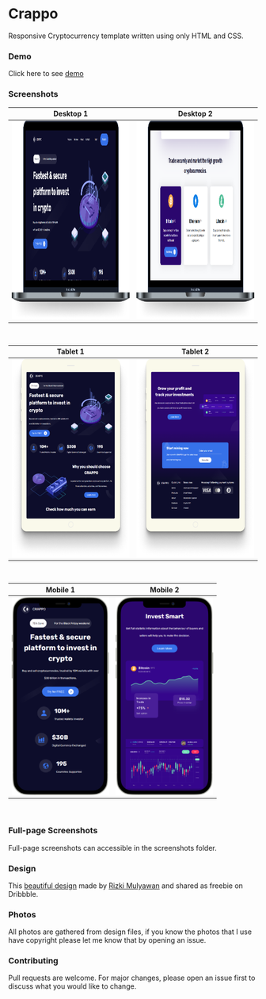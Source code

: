 # Crappo 

Responsive Cryptocurrency template written using only HTML and CSS.

### Demo

Click here to see [demo](https://github.com)

### Screenshots

| Desktop 1                                                       | Desktop 2                                                      |
| ------------------------------------------------------------  | ------------------------------------------------------------ |
| <img src="screenshots/desktop-1.png" alt="desktop" height=400 /> | <img src="screenshots/desktop-2.png" alt="desktop" height=400 />   |

<br/>

| Tablet 1                                                      | Tablet 2                                                     |
| ------------------------------------------------------------  | ------------------------------------------------------------ |
| <img src="screenshots/tablet-1.png" alt="tablet" height=400 /> | <img src="screenshots/tablet-2.png" alt="tablet" height=400 />   |

<br/>

| Mobile 1                                                       | Mobile 2                                                      |
| ------------------------------------------------------------  | ------------------------------------------------------------ |
| <img src="screenshots/mobile-1.png" alt="mobile" height=400 /> | <img src="screenshots/mobile-2.png" alt="mobile" height=400 />   |

<br/>

### Full-page Screenshots

Full-page screenshots can accessible in the screenshots folder.

### Design

This [beautiful design](https://dribbble.com/shots/15067925--Freebie-CRAPPO-Cryptocurrency-Website) made by [Rizki Mulyawan](https://dribbble.com/mulyawan) and shared as freebie on Dribbble.

### Photos

All photos are gathered from design files, if you know the photos that I use have copyright please let me know that by opening an issue.


### Contributing

Pull requests are welcome. For major changes, please open an issue first to discuss what you would like to change.